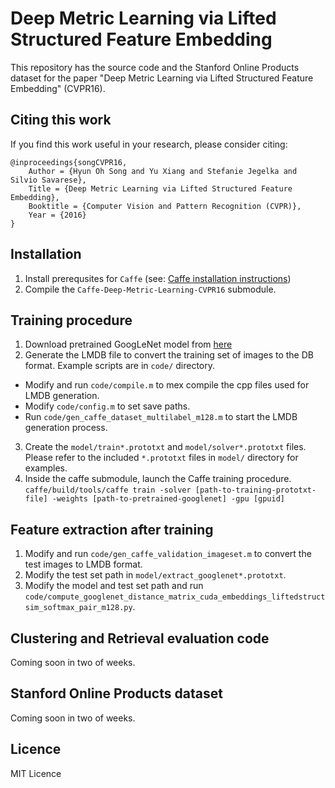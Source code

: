 # Deep Metric Learning via Lifted Structured Feature Embedding
This repository has the source code and the Stanford Online Products dataset for the paper "Deep Metric Learning via Lifted Structured Feature Embedding" (CVPR16).

## Citing this work
If you find this work useful in your research, please consider citing:

    @inproceedings{songCVPR16,
        Author = {Hyun Oh Song and Yu Xiang and Stefanie Jegelka and Silvio Savarese},
        Title = {Deep Metric Learning via Lifted Structured Feature Embedding},
        Booktitle = {Computer Vision and Pattern Recognition (CVPR)},
        Year = {2016}
    }

## Installation
1. Install prerequsites for `Caffe` (see: [Caffe installation instructions](http://caffe.berkeleyvision.org/installation.html))
2. Compile the `Caffe-Deep-Metric-Learning-CVPR16` submodule.

## Training procedure 
1. Download pretrained GoogLeNet model from [here](https://github.com/BVLC/caffe/tree/master/models/bvlc_googlenet)
2. Generate the LMDB file to convert the training set of images to the DB format. Example scripts are in `code/` directory.
 * Modify and run `code/compile.m` to mex compile the cpp files used for LMDB generation.
 * Modify `code/config.m` to set save paths.
 * Run `code/gen_caffe_dataset_multilabel_m128.m` to start the LMDB generation process.
3. Create the `model/train*.prototxt` and `model/solver*.prototxt` files. Please refer to the included `*.prototxt` files in `model/` directory for examples.
4. Inside the caffe submodule, launch the Caffe training procedure.
`caffe/build/tools/caffe train -solver [path-to-training-prototxt-file] -weights [path-to-pretrained-googlenet] -gpu [gpuid]`

## Feature extraction after training
1. Modify and run `code/gen_caffe_validation_imageset.m` to convert the test images to LMDB format.
1. Modify the test set path in `model/extract_googlenet*.prototxt`.
2. Modify the model and test set path and run `code/compute_googlenet_distance_matrix_cuda_embeddings_liftedstructsim_softmax_pair_m128.py`.

## Clustering and Retrieval evaluation code
Coming soon in two of weeks.

## Stanford Online Products dataset
Coming soon in two of weeks.

## Licence
MIT Licence
